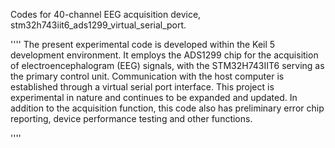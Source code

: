 Codes for 40-channel EEG acquisition device, stm32h743iit6_ads1299_virtual_serial_port.

''''
The present experimental code is developed within the Keil 5 development environment. It employs the ADS1299 chip for the acquisition of electroencephalogram (EEG) signals, with the STM32H743IIT6 serving as the primary control unit. Communication with the host computer is established through a virtual serial port interface. This project is experimental in nature and continues to be expanded and updated. In addition to the acquisition function, this code also has preliminary error chip reporting, device performance testing and other functions.

''''








